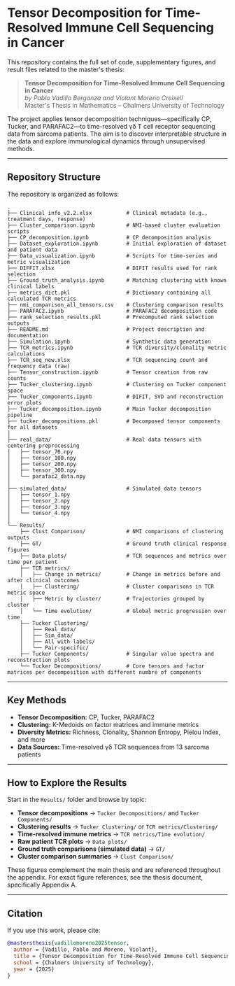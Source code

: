 # Tensor Decomposition for Time-Resolved Immune Cell Sequencing in Cancer

This repository contains the full set of code, supplementary figures, and result files related to the master's thesis:

> **Tensor Decomposition for Time-Resolved Immune Cell Sequencing in Cancer**  
> *by Pablo Vadillo Berganza and Violant Moreno Creixell*  
> Master's Thesis in Mathematics – Chalmers University of Technology

The project applies tensor decomposition techniques—specifically CP, Tucker, and PARAFAC2—to time-resolved γδ T cell receptor sequencing data from sarcoma patients. The aim is to discover interpretable structure in the data and explore immunological dynamics through unsupervised methods.

---

## Repository Structure

The repository is organized as follows:

```
.
├── Clinical info_v2.2.xlsx           # Clinical metadata (e.g., treatment days, response)
├── Cluster_comparison.ipynb          # NMI-based cluster evaluation scripts
├── CP_decomposition.ipynb            # CP decomposition analysis
├── Dataset_exploration.ipynb         # Initial exploration of dataset and patient data
├── Data_visualization.ipynb          # Scripts for time-series and metric visualization
├── DIFFIT.xlsx                       # DIFIT results used for rank selection
├── Ground_truth_analysis.ipynb       # Matching clustering with known clinical labels
├── metrics_dict.pkl                  # Dictionary containing all calculated TCR metrics
├── nmi_comparison_all_tensors.csv    # Clustering comparison results
├── PARAFAC2.ipynb                    # PARAFAC2 decomposition code
├── rank_selection_results.pkl        # Precomputed rank selection outputs
├── README.md                         # Project description and documentation
├── Simulation.ipynb                  # Synthetic data generation 
├── TCR_metrics.ipynb                 # TCR diversity/clonality metric calculations
├── TCR_seq_new.xlsx                  # TCR sequencing count and frequency data (raw)
├── Tensor_construction.ipynb         # Tensor creation from raw counts
├── Tucker_clustering.ipynb           # Clustering on Tucker component space
├── Tucker_components.ipynb           # DIFIT, SVD and reconstruction error plots
├── Tucker_decomposition.ipynb        # Main Tucker decomposition pipeline
├── tucker_decompositions.pkl         # Decomposed tensor components for all datasets
│
├── real_data/                        # Real data tensors with centering preprocessing
│   ├── tensor_70.npy
│   ├── tensor_100.npy
│   ├── tensor_200.npy
│   ├── tensor_300.npy
│   └── parafac2_data.npy
│
├── simulated_data/                   # Simulated data tensors 
│   ├── tensor_1.npy
│   ├── tensor_2.npy
│   ├── tensor_3.npy
│   └── tensor_4.npy
│
└── Results/
    ├── Clust Comparison/             # NMI comparisons of clustering outputs
    ├── GT/                           # Ground truth clinical response figures
    ├── Data plots/                   # TCR sequences and metrics over time per patient
    ├── TCR metrics/
    │   ├── Change in metrics/        # Change in metrics before and after clinical outcomes
    │   ├── Clustering/               # Cluster comparisons in TCR metric space
    │   ├── Metric by cluster/        # Trajectories grouped by cluster
    │   └── Time evolution/           # Global metric progression over time
    ├── Tucker Clustering/
    │   ├── Real_data/
    │   ├── Sim_data/
    │   ├── All with labels/
    │   └── Pair-specific/
    ├── Tucker Components/            # Singular value spectra and reconstruction plots
    └── Tucker Decompositions/        # Core tensors and factor matrices per decomposition with different numbre of components
```

---

## Key Methods

- **Tensor Decomposition:** CP, Tucker, PARAFAC2
- **Clustering:** K-Medoids on factor matrices and immune metrics
- **Diversity Metrics:** Richness, Clonality, Shannon Entropy, Pielou Index, and more
- **Data Sources:** Time-resolved γδ TCR sequences from 13 sarcoma patients

---

## How to Explore the Results

Start in the `Results/` folder and browse by topic:

- **Tensor decompositions** → `Tucker Decompositions/` and `Tucker Components/`
- **Clustering results** → `Tucker Clustering/` or `TCR metrics/Clustering/`
- **Time-resolved immune metrics** → `TCR metrics/Time evolution/`
- **Raw patient TCR plots** → `Data plots/`
- **Ground truth comparisons (simulated data)** → `GT/`
- **Cluster comparison summaries** → `Clust Comparison/`

These figures complement the main thesis and are referenced throughout the appendix. For exact figure references, see the thesis document, specifically Appendix A.

---

## Citation

If you use this work, please cite:

```bibtex
@mastersthesis{vadillomoreno2025tensor,
  author = {Vadillo, Pablo and Moreno, Violant},
  title = {Tensor Decomposition for Time-Resolved Immune Cell Sequencing in Cancer},
  school = {Chalmers University of Technology},
  year = {2025}
}
```

